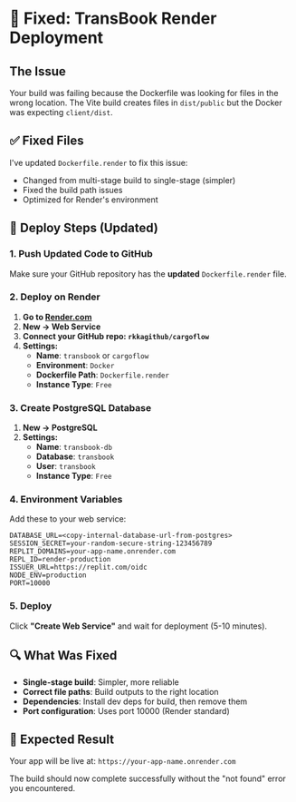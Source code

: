 # 🔧 Fixed: TransBook Render Deployment

## The Issue
Your build was failing because the Dockerfile was looking for files in the wrong location. The Vite build creates files in `dist/public` but the Docker was expecting `client/dist`.

## ✅ Fixed Files
I've updated `Dockerfile.render` to fix this issue:
- Changed from multi-stage build to single-stage (simpler)
- Fixed the build path issues
- Optimized for Render's environment

## 🚀 Deploy Steps (Updated)

### 1. Push Updated Code to GitHub
Make sure your GitHub repository has the **updated** `Dockerfile.render` file.

### 2. Deploy on Render
1. **Go to [Render.com](https://render.com)**
2. **New → Web Service**
3. **Connect your GitHub repo: `rkkagithub/cargoflow`**
4. **Settings:**
   - **Name**: `transbook` or `cargoflow`
   - **Environment**: `Docker`
   - **Dockerfile Path**: `Dockerfile.render`
   - **Instance Type**: `Free`

### 3. Create PostgreSQL Database
1. **New → PostgreSQL**
2. **Settings:**
   - **Name**: `transbook-db`
   - **Database**: `transbook`
   - **User**: `transbook`
   - **Instance Type**: `Free`

### 4. Environment Variables
Add these to your web service:

```
DATABASE_URL=<copy-internal-database-url-from-postgres>
SESSION_SECRET=your-random-secure-string-123456789
REPLIT_DOMAINS=your-app-name.onrender.com
REPL_ID=render-production
ISSUER_URL=https://replit.com/oidc
NODE_ENV=production
PORT=10000
```

### 5. Deploy
Click **"Create Web Service"** and wait for deployment (5-10 minutes).

## 🔍 What Was Fixed
- **Single-stage build**: Simpler, more reliable
- **Correct file paths**: Build outputs to the right location
- **Dependencies**: Install dev deps for build, then remove them
- **Port configuration**: Uses port 10000 (Render standard)

## 🎯 Expected Result
Your app will be live at: `https://your-app-name.onrender.com`

The build should now complete successfully without the "not found" error you encountered.